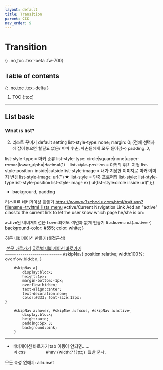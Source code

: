 ```yaml
---
layout: default
title: Transition
parent: CSS
nav_order: 9
---
```


# Transition
{: .no_toc .text-beta .fw-700}

## Table of contents
{: .no_toc .text-delta }

1. TOC
{:toc}

---

## List basic 

### What is list?


2. 리스트 꾸미기
default setting
  list-style-type: none;
  margin: 0; (전체 선택자에 잡아놓으면 할필요 없음/ 이미 후손, 자손들에게 모두 들어감~)
  padding: 0;

list-style-type = 마커 종류
	list-style-type: circle|square|none|upper-roman|lower_alpha|decimal(1)...
list-style-position = 마커의 위치 지정 
	list-style-position: inside|outside
list-style-image = 내가 지정한 이미지로 마커 이미지 변경
	list-style-image: url('')
★ list-style = 단축 프로퍼티
	list-style: list-style-type list-style-position list-style-image
	ex) ul{list-style:circle inside url('');}
+ background, padding

리스트로 네비게이션 만들기
https://www.w3schools.com/html/tryit.asp?filename=tryhtml_lists_menu
Active/Current Navigation Link
Add an "active" class to the current link to let the user know which page he/she is on:

active된 네비게이션은 hover되어도 색변화 없게 만들기
li a:hover:not(.active) {
  background-color: #555;
  color: white;
}

히든 네비게이션 만들기(웹접근성)
<div id="skipNav"> <a href="#content">본문 바로가기</a> <a href="#nav">글로벌 네비게이션 바로가기</a></div>
-----------------------------
        #skipNav{
            position:relative;
            width:100%;
            overflow:hidden;
        }
        
        #skipNav a{
            display:block; 
            height:1px; 
            margin-bottom:-1px;
            overflow:hidden;
            text-align:center;
            text-decoration:none;
            color:#333; font-size:12px;
	}
            
        #skipNav a:hover, #skipNav a:focus, #skipNav a:active{
            display:block;
            height:auto;
            padding:5px 0;
            background:pink;
        }
------------------------------------
* 네비게이션 바로가기 tab 이동이 안되면......
  <div id="nav"></div> 에 css             
   #nav {width:???px;}  값을 준다.

모든 속성 없애기: all:unset
